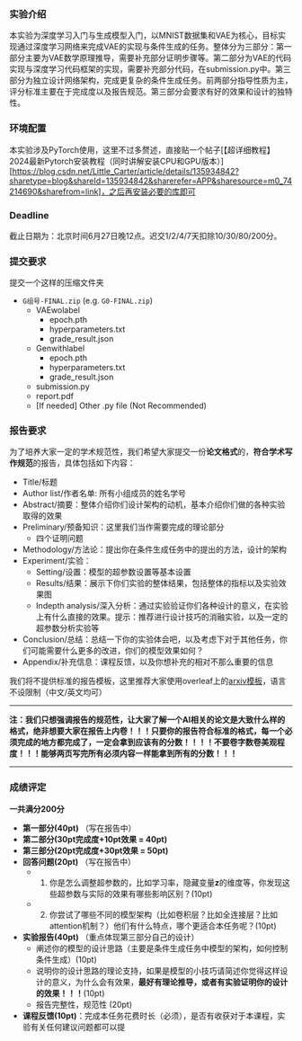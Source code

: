 ### 实验介绍

本实验为深度学习入门与生成模型入门，以MNIST数据集和VAE为核心，目标实现通过深度学习网络来完成VAE的实现与条件生成的任务。整体分为三部分：第一部分主要为VAE数学原理推导，需要补充部分证明步骤等。第二部分为VAE的代码实现与深度学习代码框架的实现，需要补充部分代码，在submission.py中。第三部分为独立设计网络架构，完成更复杂的条件生成任务。前两部分指导性质为主，评分标准主要在于完成度以及报告规范。第三部分会要求有好的效果和设计的独特性。

### 环境配置

本实验涉及PyTorch使用，这里不过多赘述，直接贴一个帖子[【超详细教程】2024最新Pytorch安装教程（同时讲解安装CPU和GPU版本）][https://blog.csdn.net/Little_Carter/article/details/135934842?sharetype=blog&shareId=135934842&sharerefer=APP&sharesource=m0_74214690&sharefrom=link]，之后再安装必要的库即可

### Deadline

截止日期为：北京时间6月27日晚12点。迟交1/2/4/7天扣除10/30/80/200分。

### 提交要求

提交一个这样的压缩文件夹

+ `G组号-FINAL.zip` (e.g. `G0-FINAL.zip`)
  + VAEwolabel
    + epoch.pth
    + hyperparameters.txt
    + grade_result.json
  + Genwithlabel
    + epoch.pth
    + hyperparameters.txt
    + grade_result.json
  + submission.py
  + report.pdf
  + [If needed] Other .py file (Not Recommended)

### 报告要求

为了培养大家一定的学术规范性，我们希望大家提交一份**论文格式**的，**符合学术写作规范**的报告，具体包括如下内容：

+ Title/标题
+ Author list/作者名单: 所有小组成员的姓名学号
+ Abstract/摘要：整体介绍你们设计架构的动机，基本介绍你们做的各种实验取得的效果
+ Preliminary/预备知识：这里我们当作需要完成的理论部分
  + 四个证明问题
+ Methodology/方法论：提出你在条件生成任务中的提出的方法，设计的架构
+ Experiment/实验：
  + Setting/设置：模型的超参数设置等基本设置
  + Results/结果：展示下你们实验的整体结果，包括整体的指标以及实验效果图
  + Indepth analysis/深入分析：通过实验验证你们各种设计的意义，在实验上有什么直接的效果。提示：推荐进行设计技巧的消融实验，以及一定的超参数分析实验等
+ Conclusion/总结：总结一下你的实验体会吧，以及考虑下对于其他任务，你们可能需要什么更多的改进，你们的模型效果如何？
+ Appendix/补充信息：课程反馈，以及你想补充的相对不那么重要的信息

我们将不提供标准的报告模板，这里推荐大家使用overleaf上的[arxiv模板](https://www.overleaf.com/latex/templates/arxiv-and-prime-ai-style-template/qdnhqytdqzsc)，语言不设限制（中文/英文均可）

**********************************

**注：我们只想强调报告的规范性，让大家了解一个AI相关的论文是大致什么样的格式，绝非想要大家在报告上内卷！！！只要你的报告符合标准的格式，每一个必须完成的地方都完成了，一定会拿到应该有的分数！！！！不要卷字数卷美观程度！！！能够两页写完所有必须内容一样能拿到所有的分数！！！**

---

### 成绩评定

**一共满分200分**

+ **第一部分(40pt)** （写在报告中）
+ **第二部分(30pt完成度+10pt效果 = 40pt)**
+ **第三部分(20pt完成度+30pt效果 = 50pt)**
+ **回答问题(20pt)** （写在报告中）
  + 1. 你是怎么调整超参数的，比如学习率，隐藏变量$\textbf{z}$的维度等，你发现这些超参数与实际的效果有哪些影响区别？(10pt)
  + 2. 你尝试了哪些不同的模型架构（比如卷积层？比如全连接层？比如attention机制？）他们有什么特点，哪个更适合本任务呢？(10pt)
+ **实验报告(40pt)** （重点体现第三部分自己的设计）
  + 阐述你的模型的设计思路（主要是条件生成任务中模型的架构，如何控制条件生成）(10pt)
  + 说明你的设计思路的理论支持，如果是模型的小技巧请简述你觉得这样设计的意义，为什么会有效果，**最好有理论推导，或者有实验证明你的设计的效果！！！**(10pt)
  + 报告完整性，规范性 (20pt)
+ **课程反馈(10pt)**：完成本任务花费时长（必须），是否有收获对于本课程，实验有关任何建议问题都可以提

